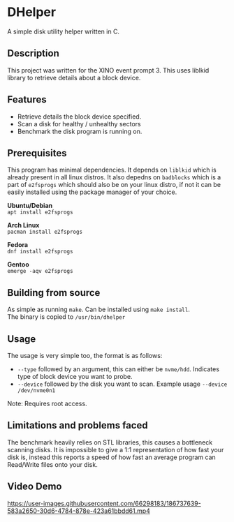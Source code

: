 # DHelper
A simple disk utility helper written in C.

## Description
This project was written for the XINO event prompt 3. This uses liblkid library to retrieve details
about a block device.

## Features
* Retrieve details the block device specified.
* Scan a disk for healthy / unhealthy sectors
* Benchmark the disk program is running on.

## Prerequisites
This program has minimal dependencies. It depends on `liblkid` which 
is already present in all linux distros. It also depedns on `badblocks` which is a part of `e2fsprogs`
which should also be on your linux distro, if not it can be easily installed using the package
manager of your choice.

**Ubuntu/Debian**  
`apt install e2fsprogs`

**Arch Linux**  
`pacman install e2fsprogs`

**Fedora**  
`dnf install e2fsprogs`

**Gentoo**  
`emerge -aqv e2fsprogs`

## Building from source
As simple as running `make`. Can be installed using `make install`.  
The binary is copied to `/usr/bin/dhelper`  

## Usage
The usage is very simple too, the format is as follows:
* `--type` followed by an argument, this can either be `nvme/hdd`. Indicates type of block device you want to probe.  
* `--device` followed by the disk you want to scan. Example usage `--device /dev/nvme0n1`  

Note: Requires root access.

## Limitations and problems faced
The benchmark heavily relies on STL libraries, this causes a bottleneck scanning disks. It is impossible to give a 1:1 representation of how fast your disk is, instead this reports a speed of how fast an average program can Read/Write files onto your disk.  

## Video Demo  
https://user-images.githubusercontent.com/66298183/186737639-583a2650-30d6-4784-878e-423a61bbdd61.mp4
